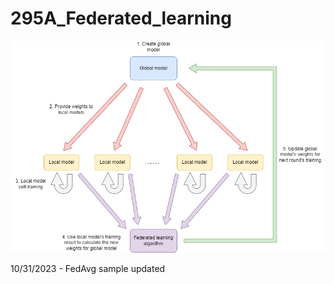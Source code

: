 # 295A_Federated_learning

![image](https://github.com/joseph123223/295A_Federated_learning/blob/main/pics/FL_structure.png)

10/31/2023 - FedAvg sample updated
